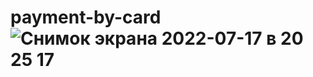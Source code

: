 # payment-by-card![Снимок экрана 2022-07-17 в 20 25 17](https://user-images.githubusercontent.com/83859600/179417557-e293873a-b051-4e74-be06-9d7ce3660d72.png)
